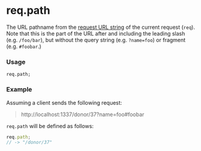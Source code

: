 # req.path

The URL pathname from the [request URL string](http://nodejs.org/api/http.html#http_message_url) of the current request (`req`). Note that this is the part of the URL after and including the leading slash (e.g. `/foo/bar`), but without the query string (e.g. `?name=foo`) or fragment (e.g. `#foobar`.)


### Usage

```usage
req.path;
```


### Example

Assuming a client sends the following request:

> http://localhost:1337/donor/37?name=foo#foobar

`req.path` will be defined as follows:

```js
req.path;
// -> "/donor/37"
```









<docmeta name="displayName" value="req.path">
<docmeta name="pageType" value="property">
